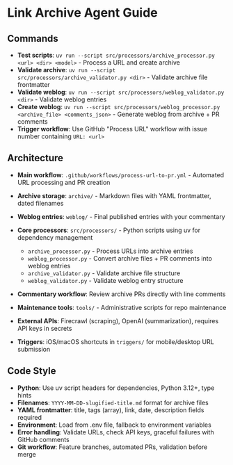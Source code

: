 # Link Archive Agent Guide

## Commands
- **Test scripts**: `uv run --script src/processors/archive_processor.py <url> <dir> <model>` - Process a URL and create archive
- **Validate archive**: `uv run --script src/processors/archive_validator.py <dir>` - Validate archive file frontmatter
- **Validate weblog**: `uv run --script src/processors/weblog_validator.py <dir>` - Validate weblog entries
- **Create weblog**: `uv run --script src/processors/weblog_processor.py <archive_file> <comments_json>` - Generate weblog from archive + PR comments
- **Trigger workflow**: Use GitHub "Process URL" workflow with issue number containing `URL: <url>`

## Architecture
- **Main workflow**: `.github/workflows/process-url-to-pr.yml` - Automated URL processing and PR creation
- **Archive storage**: `archive/` - Markdown files with YAML frontmatter, dated filenames

- **Weblog entries**: `weblog/` - Final published entries with your commentary
- **Core processors**: `src/processors/` - Python scripts using uv for dependency management
  - `archive_processor.py` - Process URLs into archive entries
  - `weblog_processor.py` - Convert archive files + PR comments into weblog entries
  - `archive_validator.py` - Validate archive file structure
  - `weblog_validator.py` - Validate weblog entry structure
- **Commentary workflow**: Review archive PRs directly with line comments
- **Maintenance tools**: `tools/` - Administrative scripts for repo maintenance
- **External APIs**: Firecrawl (scraping), OpenAI (summarization), requires API keys in secrets
- **Triggers**: iOS/macOS shortcuts in `triggers/` for mobile/desktop URL submission

## Code Style
- **Python**: Use uv script headers for dependencies, Python 3.12+, type hints
- **Filenames**: `YYYY-MM-DD-slugified-title.md` format for archive files
- **YAML frontmatter**: title, tags (array), link, date, description fields required
- **Environment**: Load from .env file, fallback to environment variables
- **Error handling**: Validate URLs, check API keys, graceful failures with GitHub comments
- **Git workflow**: Feature branches, automated PRs, validation before merge
